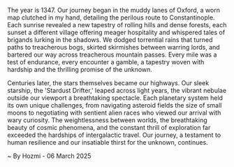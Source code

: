 
The year is 1347.  Our journey began in the muddy lanes of Oxford, a worn map clutched in my hand, detailing the perilous route to Constantinople.  Each sunrise revealed a new tapestry of rolling hills and dense forests, each sunset a different village offering meager hospitality and whispered tales of brigands lurking in the shadows.  We dodged torrential rains that turned paths to treacherous bogs, skirted skirmishes between warring lords, and bartered our way across treacherous mountain passes. Every mile was a test of endurance, every encounter a gamble, a tapestry woven with hardship and the thrilling promise of the unknown.

Centuries later, the stars themselves became our highways.  Our sleek starship, the 'Stardust Drifter,' leaped across light years, the vibrant nebulae outside our viewport a breathtaking spectacle.  Each planetary system held its own unique challenges, from navigating asteroid fields the size of small moons to negotiating with sentient alien races who viewed our arrival with wary curiosity.  The weightlessness between worlds, the breathtaking beauty of cosmic phenomena, and the constant thrill of exploration far exceeded the hardships of intergalactic travel.  Our journey, a testament to human resilience and our insatiable thirst for the unknown, continues.

~ By Hozmi - 06 March 2025
